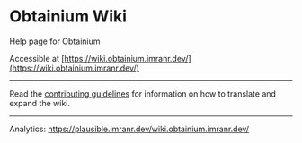 # Obtainium Wiki

Help page for Obtainium


Accessible at [https://wiki.obtainium.imranr.dev/](https://wiki.obtainium.imranr.dev/)

---

Read the [contributing guidelines](CONTRIBUTING.md) for information on how to translate and expand the wiki.

---

Analytics: https://plausible.imranr.dev/wiki.obtainium.imranr.dev/
